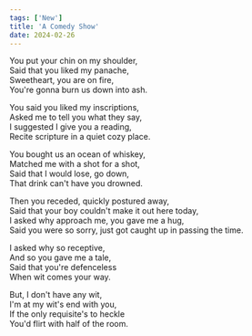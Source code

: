 ```yaml
---
tags: ['New']
title: 'A Comedy Show'
date: 2024-02-26
---
```


You put your chin on my shoulder,  
Said that you liked my panache,  
Sweetheart, you are on fire,  
You're gonna burn us down into ash.

You said you liked my inscriptions,  
Asked me to tell you what they say,  
I suggested I give you a reading,  
Recite scripture in a quiet cozy place.

You bought us an ocean of whiskey,  
Matched me with a shot for a shot,  
Said that I would lose, go down,  
That drink can't have you drowned.

Then you receded, quickly postured away,  
Said that your boy couldn't make it out here today,  
I asked why approach me, you gave me a hug,  
Said you were so sorry, just got caught up in passing the time.

I asked why so receptive,  
And so you gave me a tale,  
Said that you're defenceless  
When wit comes your way.

But, I don't have any wit,  
I'm at my wit's end with you,  
If the only requisite's to heckle  
You'd flirt with half of the room.  

